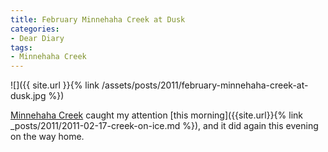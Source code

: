 ```yaml
---
title: February Minnehaha Creek at Dusk
categories:
- Dear Diary
tags:
- Minnehaha Creek
---
```


![]({{ site.url }}{% link /assets/posts/2011/february-minnehaha-creek-at-dusk.jpg %})
  



[Minnehaha Creek](http://www.minnehahacreek.org/) caught my attention [this morning]({{site.url}}{% link _posts/2011/2011-02-17-creek-on-ice.md %}), and it did again this evening on the way home.
